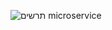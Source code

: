 
![תרשים microservice](https://user-images.githubusercontent.com/93336006/212499863-1d79d8d5-ccbf-451f-8d59-78b6d47c7746.jpg)
